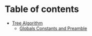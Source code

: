 # Table of contents

* [Tree Algorithm](README.md)
  * [Globals Constants and Preamble](tree-algorithm/globals-constants-and-preamble.md)
